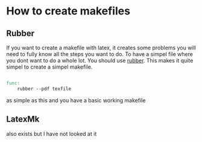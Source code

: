 # How to create makefiles 


## Rubber
If you want to create a makefile with latex, it creates some problems 
you will need to fully know all the steps you want to do. To have a simpel file where you dont want to do a whole lot. You should use [rubber](https://launchpad.net/rubber/). 
This makes it quite simpel to create a simpel makefile.


```makefile 

func: 
	rubber --pdf texfile
```

as simple as this and you have a basic working makefile 

## LatexMk
also exists but I have not looked at it 
